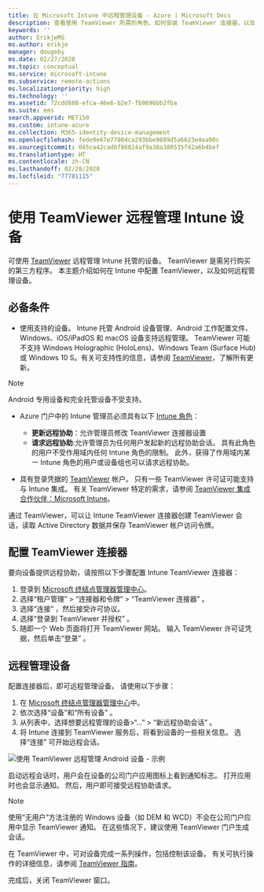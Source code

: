 ```yaml
---
title: 在 Microsoft Intune 中远程管理设备 - Azure | Microsoft Docs
description: 查看使用 TeamViewer 所需的角色、如何安装 TeamViewer 连接器，以及在 Azure 门户中使用 Microsoft Intune 远程管理设备的分步指南
keywords: ''
author: ErikjeMS
ms.author: erikje
manager: dougeby
ms.date: 02/27/2020
ms.topic: conceptual
ms.service: microsoft-intune
ms.subservice: remote-actions
ms.localizationpriority: high
ms.technology: ''
ms.assetid: 72cdd888-efca-46e6-b2e7-fb9696bb2fba
ms.suite: ems
search.appverid: MET150
ms.custom: intune-azure
ms.collection: M365-identity-device-management
ms.openlocfilehash: fede9e67e77804ca293bbe9889d5a6623e4ea90c
ms.sourcegitcommit: 045ca42cad6f86024af9a38a380535f42a6b4bef
ms.translationtype: HT
ms.contentlocale: zh-CN
ms.lasthandoff: 02/28/2020
ms.locfileid: "77781115"
---
```

# <a name="use-teamviewer-to-remotely-administer-intune-devices"></a>使用 TeamViewer 远程管理 Intune 设备

可使用 [TeamViewer](https://www.teamviewer.com) 远程管理 Intune 托管的设备。 TeamViewer 是需另行购买的第三方程序。 本主题介绍如何在 Intune 中配置 TeamViewer，以及如何远程管理设备。 

## <a name="prerequisites"></a>必备条件

- 使用支持的设备。 Intune 托管 Android 设备管理、Android 工作配置文件、Windows、iOS/iPadOS 和 macOS 设备支持远程管理。 TeamViewer 可能不支持 Windows Holographic (HoloLens)、Windows Team (Surface Hub) 或 Windows 10 S。有关可支持性的信息，请参阅 [TeamViewer](https://www.teamviewer.com)，了解所有更新。

> [!NOTE]
> Android 专用设备和完全托管设备不受支持。

- Azure 门户中的 Intune 管理员必须具有以下 [Intune 角色](../fundamentals/role-based-access-control.md)：  

  - **更新远程协助**：允许管理员修改 TeamViewer 连接器设置
  - **请求远程协助**:允许管理员为任何用户发起新的远程协助会话。 具有此角色的用户不受作用域内任何 Intune 角色的限制。 此外，获得了作用域内某一 Intune 角色的用户或设备组也可以请求远程协助。 

- 具有登录凭据的 [TeamViewer](https://www.teamviewer.com) 帐户。 只有一些 TeamViewer 许可证可能支持与 Intune 集成。 有关 TeamViewer 特定的需求，请参阅 [TeamViewer 集成合作伙伴：Microsoft Intune](https://www.teamviewer.com/integrations/microsoft-intune/)。

通过 TeamViewer，可以让 Intune TeamViewer 连接器创建 TeamViewer 会话，读取 Active Directory 数据并保存 TeamViewer 帐户访问令牌。

## <a name="configure-the-teamviewer-connector"></a>配置 TeamViewer 连接器

要向设备提供远程协助，请按照以下步骤配置 Intune TeamViewer 连接器：

1. 登录到 [Microsoft 终结点管理器管理中心](https://go.microsoft.com/fwlink/?linkid=2109431)。
2. 选择“租户管理” > “连接器和令牌” > “TeamViewer 连接器”    。
3. 选择“连接”  ，然后接受许可协议。
4. 选择“登录到 TeamViewer 并授权”  。
5. 随即一个 Web 页面将打开 TeamViewer 网站。 输入 TeamViewer 许可证凭据，然后单击“登录”  。

## <a name="remotely-administer-a-device"></a>远程管理设备

配置连接器后，即可远程管理设备。 请使用以下步骤： 

1. 在 [Microsoft 终结点管理器管理中心](https://go.microsoft.com/fwlink/?linkid=2109431)中。
2. 依次选择“设备”和“所有设备”   。
3. 从列表中，选择想要远程管理的设备>“…” > “新远程协助会话”   。
4. 将 Intune 连接到 TeamViewer 服务后，将看到设备的一些相关信息。 选择“连接”  可开始远程会话。

![使用 TeamViewer 远程管理 Android 设备 - 示例](./media/teamviewer-support/android-teamviewer.png)

启动远程会话时，用户会在设备的公司门户应用图标上看到通知标志。 打开应用时也会显示通知。 然后，用户即可接受远程协助请求。

> [!NOTE]
> 使用“无用户”方法注册的 Windows 设备（如 DEM 和 WCD）不会在公司门户应用中显示 TeamViewer 通知。 在这些情况下，建议使用 TeamViewer 门户生成会话。

在 TeamViewer 中，可对设备完成一系列操作，包括控制该设备。 有关可执行操作的详细信息，请参阅 [TeamViewer 指南](https://www.teamviewer.com/support/documents/)。

完成后，关闭 TeamViewer 窗口。
